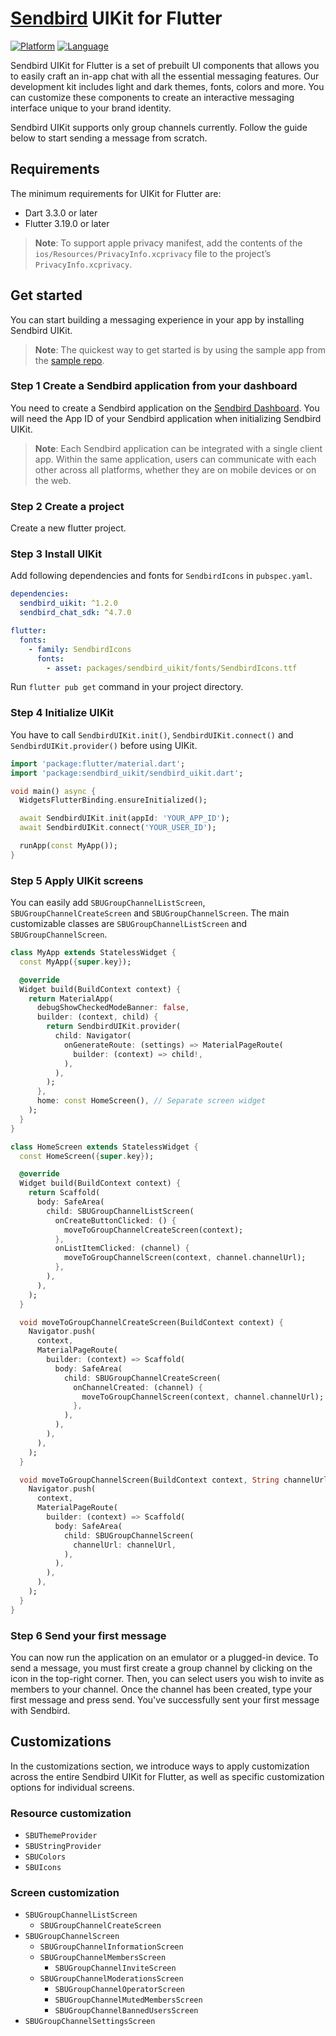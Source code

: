 # [Sendbird](https://sendbird.com) UIKit for Flutter

[![Platform](https://img.shields.io/badge/platform-flutter-blue)](https://flutter.dev/)
[![Language](https://img.shields.io/badge/language-dart-blue)](https://dart.dev/)

Sendbird UIKit for Flutter is a set of prebuilt UI components that allows you to easily craft an in-app chat with all the essential messaging features. Our development kit includes light and dark themes, fonts, colors and more. You can customize these components to create an interactive messaging interface unique to your brand identity.

Sendbird UIKit supports only group channels currently. Follow the guide below to start sending a message from scratch.

## Requirements

The minimum requirements for UIKit for Flutter are:

- Dart 3.3.0 or later
- Flutter 3.19.0 or later

> **Note**: To support apple privacy manifest, add the contents of the `ios/Resources/PrivacyInfo.xcprivacy` file to the project’s `PrivacyInfo.xcprivacy`.

## Get started

You can start building a messaging experience in your app by installing Sendbird UIKit.

> **Note**: The quickest way to get started is by using the sample app from the [sample repo](https://github.com/sendbird/sendbird-uikit-sample-flutter).

### **Step 1** Create a Sendbird application from your dashboard

You need to create a Sendbird application on the [Sendbird Dashboard](https://dashboard.sendbird.com). You will need the App ID of your Sendbird application when initializing Sendbird UIKit.

> **Note**: Each Sendbird application can be integrated with a single client app. Within the same application, users can communicate with each other across all platforms, whether they are on mobile devices or on the web.

### **Step 2** Create a project

Create a new flutter project.

### **Step 3** Install UIKit

Add following dependencies and fonts for `SendbirdIcons` in `pubspec.yaml`.

```yaml
dependencies:
  sendbird_uikit: ^1.2.0
  sendbird_chat_sdk: ^4.7.0

flutter:
  fonts:
    - family: SendbirdIcons
      fonts:
        - asset: packages/sendbird_uikit/fonts/SendbirdIcons.ttf
```

Run `flutter pub get` command in your project directory.

### **Step 4** Initialize UIKit

You have to call `SendbirdUIKit.init()`, `SendbirdUIKit.connect()` and `SendbirdUIKit.provider()` before using UIKit.

```dart
import 'package:flutter/material.dart';
import 'package:sendbird_uikit/sendbird_uikit.dart';

void main() async {
  WidgetsFlutterBinding.ensureInitialized();

  await SendbirdUIKit.init(appId: 'YOUR_APP_ID');
  await SendbirdUIKit.connect('YOUR_USER_ID');

  runApp(const MyApp());
}
```

### **Step 5** Apply UIKit screens

You can easily add `SBUGroupChannelListScreen`, `SBUGroupChannelCreateScreen` and `SBUGroupChannelScreen`. The main customizable classes are `SBUGroupChannelListScreen` and `SBUGroupChannelScreen`.

```dart
class MyApp extends StatelessWidget {
  const MyApp({super.key});

  @override
  Widget build(BuildContext context) {
    return MaterialApp(
      debugShowCheckedModeBanner: false,
      builder: (context, child) {
        return SendbirdUIKit.provider(
          child: Navigator(
            onGenerateRoute: (settings) => MaterialPageRoute(
              builder: (context) => child!,
            ),
          ),
        );
      },
      home: const HomeScreen(), // Separate screen widget
    );
  }
}

class HomeScreen extends StatelessWidget {
  const HomeScreen({super.key});

  @override
  Widget build(BuildContext context) {
    return Scaffold(
      body: SafeArea(
        child: SBUGroupChannelListScreen(
          onCreateButtonClicked: () {
            moveToGroupChannelCreateScreen(context);
          },
          onListItemClicked: (channel) {
            moveToGroupChannelScreen(context, channel.channelUrl);
          },
        ),
      ),
    );
  }

  void moveToGroupChannelCreateScreen(BuildContext context) {
    Navigator.push(
      context,
      MaterialPageRoute(
        builder: (context) => Scaffold(
          body: SafeArea(
            child: SBUGroupChannelCreateScreen(
              onChannelCreated: (channel) {
                moveToGroupChannelScreen(context, channel.channelUrl);
              },
            ),
          ),
        ),
      ),
    );
  }

  void moveToGroupChannelScreen(BuildContext context, String channelUrl) {
    Navigator.push(
      context,
      MaterialPageRoute(
        builder: (context) => Scaffold(
          body: SafeArea(
            child: SBUGroupChannelScreen(
              channelUrl: channelUrl,
            ),
          ),
        ),
      ),
    );
  }
}
```

### **Step 6** Send your first message

You can now run the application on an emulator or a plugged-in device. To send a message, you must first create a group channel by clicking on the icon in the top-right corner. Then, you can select users you wish to invite as members to your channel. Once the channel has been created, type your first message and press send. You've successfully sent your first message with Sendbird.

## Customizations

In the customizations section, we introduce ways to apply customization across the entire Sendbird UIKit for Flutter, as well as specific customization options for individual screens.

### Resource customization

- `SBUThemeProvider`
- `SBUStringProvider`
- `SBUColors`
- `SBUIcons`

### Screen customization

- `SBUGroupChannelListScreen`
  - `SBUGroupChannelCreateScreen`
- `SBUGroupChannelScreen`
  - `SBUGroupChannelInformationScreen`
  - `SBUGroupChannelMembersScreen`
    - `SBUGroupChannelInviteScreen`
  - `SBUGroupChannelModerationsScreen`
    - `SBUGroupChannelOperatorScreen`
    - `SBUGroupChannelMutedMembersScreen`
    - `SBUGroupChannelBannedUsersScreen`
- `SBUGroupChannelSettingsScreen`
